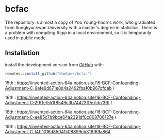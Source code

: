 
# bcfac


The repository is almost a copy of Yoo Young-hoon's work, who graduated from Sungkyunkwan University with a master's degree in statistics. There is a problem with compiling Rcpp in a local environment, so it is temporarily used in public mode.

## Installation

install the development version from
[GitHub](https://github.com/) with:

``` r
remotes::install_github("Namtaek/bcfac")
```

15th : https://invented-action-64a.notion.site/15-BCF-Confounding-Adjustment-C-9afe9d671e8d4a2492fba10b967dfdab \\ 

16th : https://invented-action-64a.notion.site/16-BCF-Confounding-Adjustment-C-2f61ef551f8549c3b74423f9e7cb736f \\ 

18th : https://invented-action-64a.notion.site/18-BCF-Confounding-Adjustment-C-ee85c7b9bce64a2391df0c808706127e \\

19th : https://invented-action-64a.notion.site/19-BCF-Confounding-Adjustment-C-f4ff1016d85041508899db316f69a864
